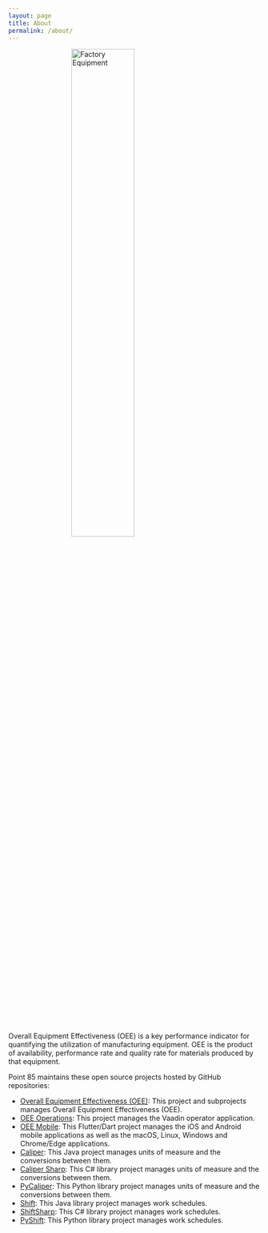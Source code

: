 ```yaml
---
layout: page
title: About
permalink: /about/
---
```


<img src="../resources/images/FactoryEquipment.jpg" alt="Factory Equipment" style="width:50%; display: block; margin-left: auto; margin-right: auto;"> 

Overall Equipment Effectiveness (OEE) is a key performance indicator for quantifying the utilization of manufacturing equipment. OEE is the product of availability, performance rate and quality rate for materials produced by that equipment.

Point 85 maintains these open source projects hosted by GitHub repositories:
- [Overall Equipment Effectiveness (OEE)](https://github.com/point85/OEE-Designer):  This project and subprojects manages Overall Equipment Effectiveness (OEE).
- [OEE Operations](https://github.com/point85/OEE-Operations):  This project manages the Vaadin operator application.
- [OEE Mobile](https://github.com/point85/OEE-Mobile):  This Flutter/Dart project manages the iOS and Android mobile applications as well as the macOS, Linux, Windows and Chrome/Edge applications.
- [Caliper](https://github.com/point85/caliper): This Java project manages units of measure and the conversions between them.
- [Caliper Sharp](https://github.com/point85/CaliperSharp):  This C# library project manages units of measure and the conversions between them.
- [PyCaliper](https://github.com/point85/PyCaliper): This Python library project manages units of measure and the conversions between them.
- [Shift](https://github.com/point85/Shift): This Java library project manages work schedules.
- [ShiftSharp](https://github.com/point85/ShiftSharp): This C# library project manages work schedules.
- [PyShift](https://github.com/point85/PyShift):  This Python library project manages work schedules.


